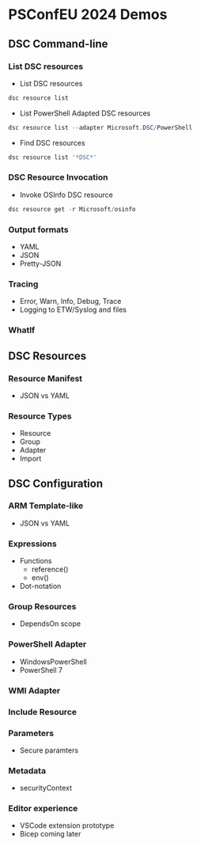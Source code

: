 # PSConfEU 2024 Demos

## DSC Command-line

### List DSC resources

- List DSC resources

```powershell
dsc resource list
```

- List PowerShell Adapted DSC resources

```powershell
dsc resource list --adapter Microsoft.DSC/PowerShell
```

- Find DSC resources

```powershell
dsc resource list '*DSC*'
```

### DSC Resource Invocation

- Invoke OSInfo DSC resource

```powershell
dsc resource get -r Microsoft/osinfo
```

### Output formats

- YAML
- JSON
- Pretty-JSON

### Tracing

- Error, Warn, Info, Debug, Trace
- Logging to ETW/Syslog and files

### WhatIf

## DSC Resources

### Resource Manifest

- JSON vs YAML

### Resource Types

- Resource
- Group
- Adapter
- Import

## DSC Configuration

### ARM Template-like

- JSON vs YAML

### Expressions

- Functions
  - reference()
  - env()
- Dot-notation

### Group Resources

- DependsOn scope

### PowerShell Adapter

- WindowsPowerShell
- PowerShell 7

### WMI Adapter

### Include Resource

### Parameters

- Secure paramters

### Metadata

- securityContext

### Editor experience

- VSCode extension prototype
- Bicep coming later
